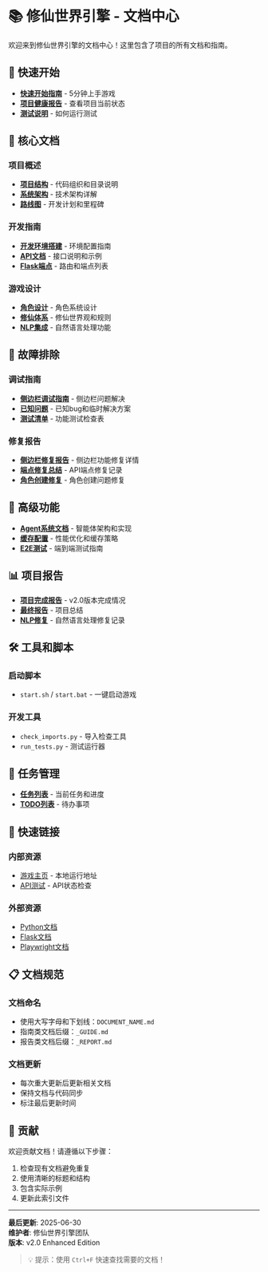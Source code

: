 # 📚 修仙世界引擎 - 文档中心

欢迎来到修仙世界引擎的文档中心！这里包含了项目的所有文档和指南。

## 🚀 快速开始

- **[快速开始指南](./QUICK_START.md)** - 5分钟上手游戏
- **[项目健康报告](./reports/PROJECT_HEALTH_REPORT.md)** - 查看项目当前状态
- **[测试说明](./development/TEST_INSTRUCTIONS.md)** - 如何运行测试

## 📖 核心文档

### 项目概述
- **[项目结构](./PROJECT_STRUCTURE.md)** - 代码组织和目录说明
- **[系统架构](./architecture/)** - 技术架构详解
- **[路线图](./ROADMAP.md)** - 开发计划和里程碑

### 开发指南
- **[开发环境搭建](./setup/)** - 环境配置指南
- **[API文档](./api/)** - 接口说明和示例
- **[Flask端点](./flask_endpoints.md)** - 路由和端点列表

### 游戏设计
- **[角色设计](./character_design.md)** - 角色系统设计
- **[修仙体系](./xiuxian_project_doc.md)** - 修仙世界观和规则
- **[NLP集成](./deepseek_nlp_guide.md)** - 自然语言处理功能

## 🔧 故障排除

### 调试指南
- **[侧边栏调试指南](./development/SIDEBAR_DEBUG_GUIDE.md)** - 侧边栏问题解决
- **[已知问题](./KNOWN_BUGS.md)** - 已知bug和临时解决方案
- **[测试清单](./test_checklist.md)** - 功能测试检查表

### 修复报告
- **[侧边栏修复报告](./reports/SIDEBAR_FIX_REPORT.md)** - 侧边栏功能修复详情
- **[端点修复总结](./endpoint_fixes_summary.md)** - API端点修复记录
- **[角色创建修复](./CHARACTER_CREATION_FIX.md)** - 角色创建问题修复

## 🤖 高级功能

- **[Agent系统文档](./architecture/agent_system.md)** - 智能体架构和实现
- **[缓存配置](./cache_settings.md)** - 性能优化和缓存策略
- **[E2E测试](./development/E2E_TEST_COMPLETE_GUIDE.md)** - 端到端测试指南

## 📊 项目报告

- **[项目完成报告](./reports/PROJECT_COMPLETE.md)** - v2.0版本完成情况
- **[最终报告](./reports/FINAL_REPORT.md)** - 项目总结
- **[NLP修复](./reports/NLP_FIX.md)** - 自然语言处理修复记录

## 🛠️ 工具和脚本

### 启动脚本
- `start.sh` / `start.bat` - 一键启动游戏

### 开发工具
- `check_imports.py` - 导入检查工具
- `run_tests.py` - 测试运行器

## 📝 任务管理

- **[任务列表](./tasks.md)** - 当前任务和进度
- **[TODO列表](./TODO.md)** - 待办事项

## 🔗 快速链接

### 内部资源
- [游戏主页](http://localhost:5001) - 本地运行地址
- [API测试](http://localhost:5001/status) - API状态检查

### 外部资源
- [Python文档](https://docs.python.org/3/)
- [Flask文档](https://flask.palletsprojects.com/)
- [Playwright文档](https://playwright.dev/)

## 📋 文档规范

### 文档命名
- 使用大写字母和下划线：`DOCUMENT_NAME.md`
- 指南类文档后缀：`_GUIDE.md`
- 报告类文档后缀：`_REPORT.md`

### 文档更新
- 每次重大更新后更新相关文档
- 保持文档与代码同步
- 标注最后更新时间

## 🤝 贡献

欢迎贡献文档！请遵循以下步骤：

1. 检查现有文档避免重复
2. 使用清晰的标题和结构
3. 包含实际示例
4. 更新此索引文件

---

**最后更新**: 2025-06-30  
**维护者**: 修仙世界引擎团队  
**版本**: v2.0 Enhanced Edition

> 💡 提示：使用 `Ctrl+F` 快速查找需要的文档！

